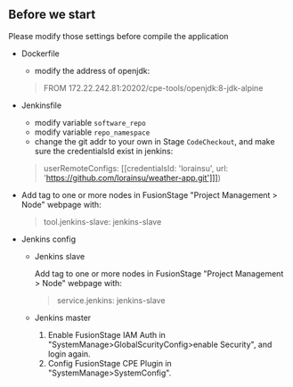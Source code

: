 ## Before we start
Please modify those settings before compile the application

- Dockerfile<br>
  - modify the address of openjdk:<br>
  >  FROM 172.22.242.81:20202/cpe-tools/openjdk:8-jdk-alpine

- Jenkinsfile<br>
  - modify variable ```software_repo```
  - modify variable ```repo_namespace```
  - change the git addr to your own in Stage ```CodeCheckout```,  and make sure the credentialsId exist in jenkins:<br>
  > userRemoteConfigs: [[credentialsId: 'lorainsu', url: 'https://github.com/lorainsu/weather-app.git']]])
  
- Add tag to one or more nodes in FusionStage "Project Management > Node" webpage with:
  > tool.jenkins-slave: jenkins-slave

- Jenkins config
  - Jenkins slave
  
    Add tag to one or more nodes in FusionStage "Project Management > Node" webpage with:
    > service.jenkins: jenkins-slave
  - Jenkins master
    1. Enable FusionStage IAM Auth in "SystemManage>GlobalScurityConfig>enable Security", and login again.
    2. Config FusionStage CPE Plugin in "SystemManage>SystemConfig".
